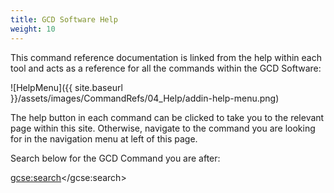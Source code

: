 ```yaml
---
title: GCD Software Help
weight: 10
---
```


This command reference documentation is linked from the help within each tool and acts as a reference for all the commands within the GCD Software:

![HelpMenu]({{ site.baseurl }}/assets/images/CommandRefs/04_Help/addin-help-menu.png)

The help button in each command can be clicked to take you to the relevant page within this site. Otherwise, navigate to the command you are looking for in the navigation menu at left of this page.

<i class="fa fa-search"></i> Search below for the GCD Command you are after:
<script>
  (function() {
    var cx = '005613647516835018162:j9llo-legvu';
    var gcse = document.createElement('script');
    gcse.type = 'text/javascript';
    gcse.async = true;
    gcse.src = 'https://cse.google.com/cse.js?cx=' + cx;
    var s = document.getElementsByTagName('script')[0];
    s.parentNode.insertBefore(gcse, s);
  })();
</script>
<gcse:search></gcse:search>